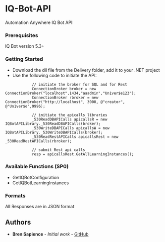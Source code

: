 # IQ-Bot-API

Automation Anywhere IQ Bot API

### Prerequisites

IQ Bot version 5.3+

### Getting Started

* Download the dll file from the Delivery folder, add it to your .NET project
* Use the following code to initiate the API:

```         
            // initiate the broker for SQL and for Rest
            ConnectionBroker broker = new ConnectionBroker("localhost",1434,"aaadmin","Un1ver$e123");
            ConnectionBroker rbroker = new ConnectionBroker("http://localhost", 3000, @"creator", @"Un1ver$e",9996);

            // initiate the apicalls libraries
            _530ReadDBAPICalls apicallsR = new IQBotAPILibrary._530ReadDBAPICalls(broker);
            _530WriteDBAPICalls apicallsW = new IQBotAPILibrary._530WriteDBAPICalls(broker);
            _530ReadRestAPICalls apicallsRest = new _530ReadRestAPICalls(rbroker);

            // submit Rest api calls
            resp = apicallsRest.GetAllLearningInstances();
```


### Available Functions (SP0)

* GetIQBotConfiguration
* GetIQBotLearningInstances

### Formats

All Responses are in JSON format


## Authors

* **Bren Sapience** - *Initial work* - [GitHub](https://github.com/BrendanSapience)



